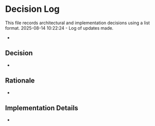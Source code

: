# Decision Log

This file records architectural and implementation decisions using a list format.
2025-08-14 10:22:24 - Log of updates made.

*

## Decision

*

## Rationale 

*

## Implementation Details

*